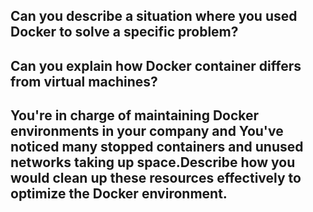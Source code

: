 ## Can you describe a situation where you used Docker to solve a specific problem?

## Can you explain how Docker container differs from virtual machines?

## You're in charge of maintaining Docker environments in your company and You've noticed many stopped containers and unused networks taking up space.Describe how you would clean up these resources effectively to optimize the Docker environment.
